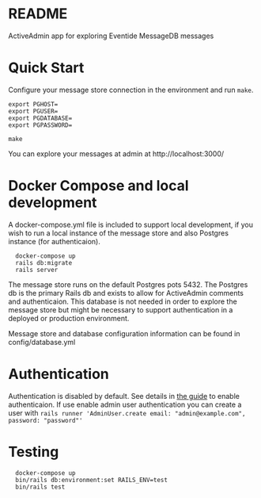 # README

ActiveAdmin app for exploring Eventide MessageDB messages

# Quick Start

Configure your message store connection in the environment and run `make`.

```
export PGHOST=
export PGUSER=
export PGDATABASE=
export PGPASSWORD=

make
```

You can explore your messages at admin at http://localhost:3000/

# Docker Compose and local development

A docker-compose.yml file is included to support local development, if you wish to run a local instance of the message store and also Postgres instance (for authenticaion).

```
  docker-compose up
  rails db:migrate
  rails server
```

The message store runs on the default Postgres pots 5432. The Postgres db is the primary Rails db and exists to allow for ActiveAdmin comments and authenticaion. This database is not needed in order to explore the message store but might be necessary to support authentication in a deployed or production environment.

Message store and database configuration information can be found in config/database.yml

# Authentication

Authentication is disabled by default. See details in [the guide](https://activeadmin.info/1-general-configuration.html)
to enable authenticaion. If use enable admin user authentication you can create a user with `rails runner 'AdminUser.create email: "admin@example.com", password: "password"'`

# Testing

```
  docker-compose up
  bin/rails db:environment:set RAILS_ENV=test
  bin/rails test
```

